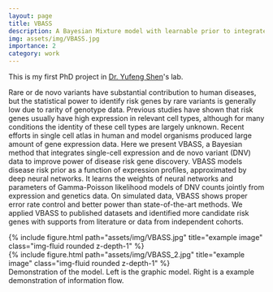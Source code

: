 ```yaml
---
layout: page
title: VBASS
description: A Bayesian Mixture model with learnable prior to integrate single cell gene expression data in rare variants association analysis. 
img: assets/img/VBASS.jpg
importance: 2
category: work
---
```


This is my first PhD project in <a href="http://www.columbia.edu/~ys2411/">Dr. Yufeng Shen</a>'s lab. 

Rare or de novo variants have substantial contribution to human diseases, but the statistical power to identify risk genes by rare variants is generally low due to rarity of genotype data. Previous studies have shown that risk genes usually have high expression in relevant cell types, although for many conditions the identity of these cell types are largely unknown. Recent efforts in single cell atlas in human and model organisms produced large amount of gene expression data. Here we present VBASS, a Bayesian method that integrates single-cell expression and de novo variant (DNV) data to improve power of disease risk gene discovery. VBASS models disease risk prior as a function of expression profiles, approximated by deep neural networks. It learns the weights of neural networks and parameters of Gamma-Poisson likelihood models of DNV counts jointly from expression and genetics data. On simulated data, VBASS shows proper error rate control and better power than state-of-the-art methods. We applied VBASS to published datasets and identified more candidate risk genes with supports from literature or data from independent cohorts. 

<div class="row">
    <div class="col-sm mt-3 mt-md-0">
        {% include figure.html path="assets/img/VBASS.jpg" title="example image" class="img-fluid rounded z-depth-1" %}
    </div>
    <div class="col-sm mt-3 mt-md-0">
        {% include figure.html path="assets/img/VBASS_2.jpg" title="example image" class="img-fluid rounded z-depth-1" %}
    </div>
</div>
<div class="caption">
    Demonstration of the model. Left is the graphic model. Right is a example demonstration of information flow.
</div>

